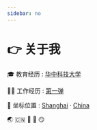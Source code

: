 ```yaml
---
sidebar: no
---
```


# :point_right: 关于我

:mortar_board: 教育经历
: [华中科技大学](http://www.hust.edu.cn/)

:man:&zwj;:computer: 工作经历
: [第一弹](https://www.diyidan.com)

:round_pushpin: 坐标位置
: [Shanghai]() · [China]()

:earth_asia: :cn: :tada: :balloon: :smirk:
